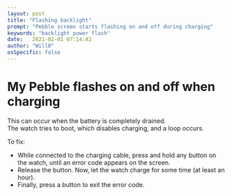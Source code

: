 ```yaml
---
layout: post
title: "Flashing backlight"
prompt: "Pebble screen starts flashing on and off during charging"
keywords: "backlight power flash"
date:   2021-02-01 07:14:42
author: "Will0"
osSpecific: false
---
```


# My Pebble flashes on and off when charging

This can occur when the battery is completely drained.   
The watch tries to boot, which disables charging, and a loop occurs.

To fix:

- While connected to the charging cable, press and hold any button on the watch, until an error code appears on the screen.
- Release the button. Now, let the watch charge for some time (at least an hour). 
- Finally, press a button to exit the error code.
